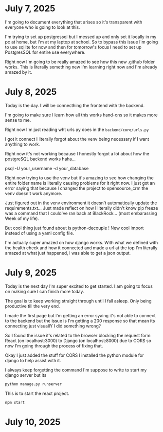 # July 7, 2025

I'm going to document everything that arises so it's transparent 
with everyone who is going to look at this.

I'm trying to set up postgressql but I messed up and only set it locally in my pc at home, but I'm at my laptop at school. So to bypass this issue I'm going to use sqllite for now and then for tomorrow's focus I need to set up PostgresSQL for entire use everywhere.

Right now I'm going to be really amazed to see how this new .github folder works. This is literally something new I'm learning right now and I'm already amazed by it.

# July 8, 2025

Today is the day. I will be connecthing the frontend with the backend.

I'm going to make sure I learn how all this works hand-ons so it makes more sense to me.

Right now I'm just reading wht urls.py does in the `backend/core/urls.py`

I got it connect I literally forgot about the venv being necessary if I want anything to work.

Right now it's not working because I honestly forgot a lot about how the postgreSQL backend works haha...

psql -U your_username -d your_database

Right now trying to use the venv but it's amazing to see how changing the entire folder name is literally causing problems for it right now. I just got an error saying that because I changed the project to opensource_crm the venv doesn't work anymore.

Just figured out in the venv environment it doesn't automatically update the requirements.txt... Just made reflect on how I literally didn't know pip freeze was a command that I could've ran back at BlackRock... (most embarassing Week of my life).

But cool thing just found about is python-decouple ! New cool import instead of using a yaml config file.

I'm actually super amazed on how django works. With what we defined with the health check and how it connected and made a url at the top I'm literally amazed at what just happened, I was able to get a json output.

# July 9, 2025

Today is the next day I'm super excited to get started. I am going to focus on making sure I can finish more today.

The goal is to keep working straight through until I fall asleep. Only being productive till the very end.

I made the first page but I'm getting an error syaing it's not able to connect to the backend but the issue is I'm getting a 200 response so that mean its connecting just visuallY I did something wrong?

So I found the issue it's related to the browser blocking the request form React (on localhost:3000) to Django (on localhost:8000) due to CORS so now I'm going through the process of fixing that.

Okay I just added the stuff for CORS I installed the python module for django to help assist with it.

I always keep forgetting the command I'm suppose to write to start my django server but its

```bash
python manage.py runserver
```

This is to start the react project.

```bash
npm start
```


# July 10, 2025